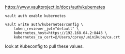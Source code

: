 https://www.vaultproject.io/docs/auth/kubernetes

```console
vault auth enable kubernetes
```

```console
vault write auth/kubernetes/config \
    token_reviewer_jwt="default" \
    kubernetes_host=https://192.168.64.2:8443 \
    kubernetes_ca_cert=@/Users/cprey/.minikube/ca.crt
```

look at Kubeconfig to pull these values.

